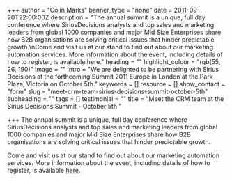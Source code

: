 +++
author = "Colin Marks"
banner_type = "none"
date = 2011-09-20T22:00:00Z
description = "The annual summit is a unique, full day conference where SiriusDecisions analysts and top sales and marketing leaders from global 1000 companies and major Mid Size Enterprises share how B2B organisations are solving critical issues that hinder predictable growth.\nCome and visit us at our stand to find out about our marketing automation services.  More information about the event, including details of how to register, is available here."
heading = ""
highlight_colour = "rgb(55, 26, 190)"
image = ""
intro = "We are delighted to be partnering with Sirius Decisions at the forthcoming Summit 2011 Europe in London at the Park Plaza, Victoria on October 5th."
keywords = []
resource = []
show_contact = "form"
slug = "meet-crm-team-sirius-decisions-summit-october-5th"
subheading = ""
tags = []
testimonial = ""
title = "Meet the CRM team at the Sirius Decisions Summit - October 5th "

+++
The annual summit is a unique, full day conference where SiriusDecisions analysts and top sales and marketing leaders from global 1000 companies and major Mid Size Enterprises share how B2B organisations are solving critical issues that hinder predictable growth.

Come and visit us at our stand to find out about our marketing automation services. More information about the event, including details of how to register, is available [here](http://www.siriusdecisions.com/live/home/document.php?dA=HomeConference).
